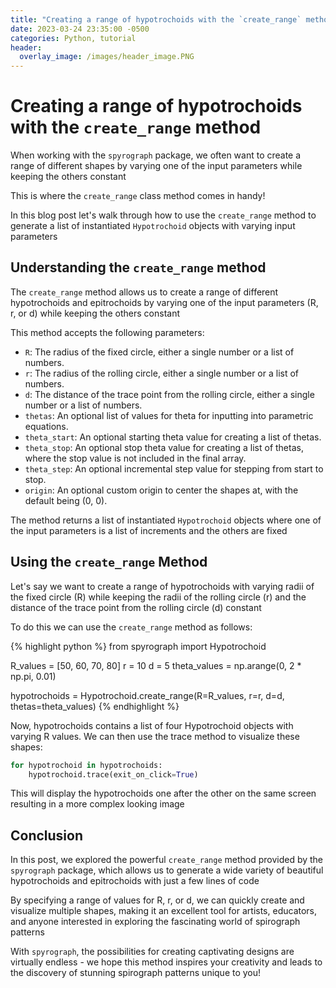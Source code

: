 ```yaml
---
title: "Creating a range of hypotrochoids with the `create_range` method"
date: 2023-03-24 23:35:00 -0500
categories: Python, tutorial
header:
  overlay_image: /images/header_image.PNG
---
```


# Creating a range of hypotrochoids with the `create_range` method

When working with the `spyrograph` package, we often want to create a range of different shapes by varying one of the input parameters while keeping the others constant

This is where the `create_range` class method comes in handy!

In this blog post let's walk through how to use the `create_range` method to generate a list of instantiated `Hypotrochoid` objects with varying input parameters

## Understanding the `create_range` method

The `create_range` method allows us to create a range of different hypotrochoids and epitrochoids by varying one of the input parameters (R, r, or d) while keeping the others constant

This method accepts the following parameters:

- `R`: The radius of the fixed circle, either a single number or a list of numbers.
- `r`: The radius of the rolling circle, either a single number or a list of numbers.
- `d`: The distance of the trace point from the rolling circle, either a single number or a list of numbers.
- `thetas`: An optional list of values for theta for inputting into parametric equations.
- `theta_start`: An optional starting theta value for creating a list of thetas.
- `theta_stop`: An optional stop theta value for creating a list of thetas, where the stop value is not included in the final array.
- `theta_step`: An optional incremental step value for stepping from start to stop.
- `origin`: An optional custom origin to center the shapes at, with the default being (0, 0).

The method returns a list of instantiated `Hypotrochoid` objects where one of the input parameters is a list of increments and the others are fixed

## Using the `create_range` Method

Let's say we want to create a range of hypotrochoids with varying radii of the fixed circle (R) while keeping the radii of the rolling circle (r) and the distance of the trace point from the rolling circle (d) constant

To do this we can use the `create_range` method as follows:

{% highlight python %}
from spyrograph import Hypotrochoid

R_values = [50, 60, 70, 80]
r = 10
d = 5
theta_values = np.arange(0, 2 * np.pi, 0.01)

hypotrochoids = Hypotrochoid.create_range(R=R_values, r=r, d=d, thetas=theta_values)
{% endhighlight %}

Now, hypotrochoids contains a list of four Hypotrochoid objects with varying R values.
We can then use the trace method to visualize these shapes:

```python
for hypotrochoid in hypotrochoids:
    hypotrochoid.trace(exit_on_click=True)
```

This will display the hypotrochoids one after the other on the same screen resulting in a more complex looking image

## Conclusion

In this post, we explored the powerful `create_range` method provided by the `spyrograph` package, which allows us to generate a wide variety of beautiful hypotrochoids and epitrochoids with just a few lines of code

By specifying a range of values for R, r, or d, we can quickly create and visualize multiple shapes, making it an excellent tool for artists, educators, and anyone interested in exploring the fascinating world of spirograph patterns

With `spyrograph`, the possibilities for creating captivating designs are virtually endless - we hope this method inspires your creativity and leads to the discovery of stunning spirograph patterns unique to you!
